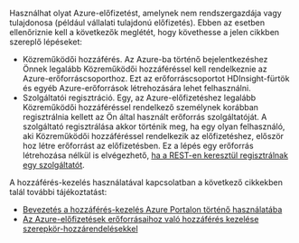 Használhat olyat Azure-előfizetést, amelynek nem rendszergazdája vagy tulajdonosa (például vállalati tulajdonú előfizetés). Ebben az esetben ellenőriznie kell a következők meglétét, hogy követhesse a jelen cikkben szereplő lépéseket:

* Közreműködői hozzáférés. Az Azure-ba történő bejelentkezéshez Önnek legalább Közreműködői hozzáféréssel kell rendelkeznie az Azure-erőforráscsoporthoz. Ezt az erőforráscsoportot HDInsight-fürtök és egyéb Azure-erőforrások létrehozására lehet felhasználni.
* Szolgáltatói regisztráció. Egy, az Azure-előfizetéshez legalább Közreműködői hozzáféréssel rendelkező személynek korábban regisztrálnia kellett az Ön által használt erőforrás szolgáltatóját. A szolgáltató regisztrálása akkor történik meg, ha egy olyan felhasználó, aki Közreműködői hozzáféréssel rendelkezik az előfizetéshez, először hoz létre erőforrást az előfizetésben. Ez a lépés egy erőforrás létrehozása nélkül is elvégezhető, [ha a REST-en keresztül regisztrálnak egy szolgáltatót](https://msdn.microsoft.com/library/azure/dn790548.aspx).

A hozzáférés-kezelés használatával kapcsolatban a következő cikkekben talál további tájékoztatást:

* [Bevezetés a hozzáférés-kezelés Azure Portalon történő használatába](../articles/active-directory/role-based-access-control-what-is.md)
* [Az Azure-előfizetések erőforrásaihoz való hozzáférés kezelése szerepkör-hozzárendelésekkel](../articles/active-directory/role-based-access-control-configure.md)
